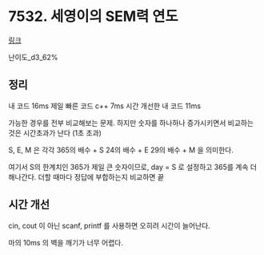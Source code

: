 # 7532. 세영이의 SEM력 연도

[링크](https://swexpertacademy.com/main/code/problem/problemDetail.do?contestProbId=AWooplJ60l8DFARx)

난이도\_d3_62%

## 정리

내 코드 16ms
제일 빠른 코드 c++ 7ms
시간 개선한 내 코드 11ms

가능한 경우를 전부 비교해보는 문제.
하지만 숫자를 하나하나 증가시키면서 비교하는 것은 시간초과가 난다 (1초 초과)

S, E, M 은 각각
365의 배수 + S
24의 배수 + E
29의 배수 + M
을 의미한다.

여기서 S의 한계치인 365가 제일 큰 숫자이므로, day = S 로 설정하고 365를 계속 더해나간다.
더할 때마다 정답에 부합하는지 비교하면 끝

## 시간 개선

cin, cout 이 아닌 scanf, printf 를 사용하면 오히려 시간이 늘어난다.

마의 10ms 의 벽을 깨기가 너무 어렵다.
